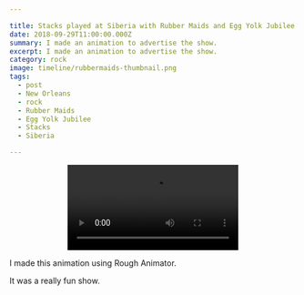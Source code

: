 ```yaml
---

title: Stacks played at Siberia with Rubber Maids and Egg Yolk Jubilee.
date: 2018-09-29T11:00:00.000Z
summary: I made an animation to advertise the show.
excerpt: I made an animation to advertise the show.
category: rock
image: timeline/rubbermaids-thumbnail.png
tags:
  - post 
  - New Orleans
  - rock
  - Rubber Maids
  - Egg Yolk Jubilee
  - Stacks
  - Siberia

---
```


<div style="width: 100%; text-align: center;">
<video controls loop>
  <source type="video/mp4" src="/static/img/animations/mp4s/Siberia-180929-640.mp4"></source>
  <p>Your browser does not support the video element.</p>
</video>
</div>

I made this animation using Rough Animator.

It was a really fun show. 